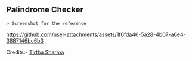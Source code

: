 ## Palindrome Checker

    > Screenshot for the reference

https://github.com/user-attachments/assets/1f6fda46-5a28-4b07-a6e4-3887146bc6b3


Credits:- [Tirtha Sharma](https://github.com/genze121 "Tirtha Sharma")
